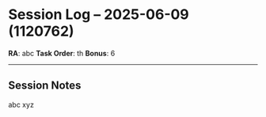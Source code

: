 # Session Log – 2025-06-09 (1120762)

**RA**: abc
**Task Order**: th
**Bonus**: 6

---

## Session Notes

abc
xyz